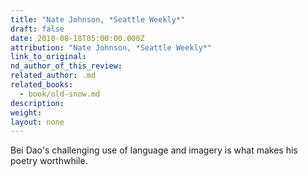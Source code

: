 ```yaml
---
title: "Nate Johnson, *Seattle Weekly*"
draft: false
date: 2010-08-18T05:00:00.000Z
attribution: "Nate Johnson, *Seattle Weekly*"
link_to_original:
nd_author_of_this_review:
related_author: .md
related_books:
  - book/old-snow.md
description:
weight:
layout: none
---
```

Bei Dao's challenging use of language and imagery is what makes his poetry worthwhile.

